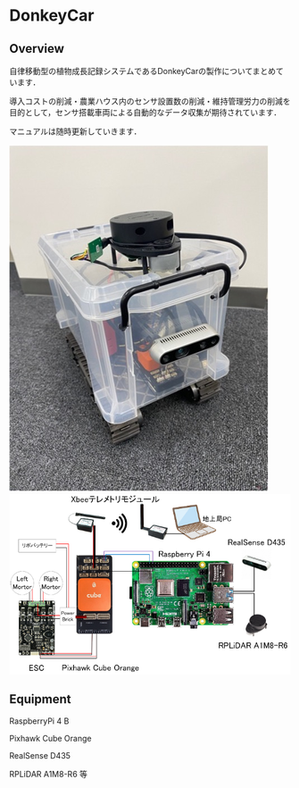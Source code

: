 # DonkeyCar

## Overview

自律移動型の植物成長記録システムであるDonkeyCarの製作についてまとめています．

導入コストの削減・農業ハウス内のセンサ設置数の削減・維持管理労力の削減を目的として，センサ搭載車両による自動的なデータ収集が期待されています．

マニュアルは随時更新していきます．

![a](車両.jpg)
![a](配線図.png)
## Equipment

RaspberryPi 4 B

Pixhawk Cube Orange

RealSense D435

RPLiDAR A1M8-R6 等



